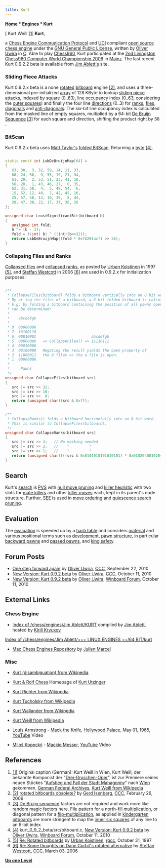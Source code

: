 ```yaml
---
title: Kurt
---
```

**[Home](Home "Home") \* [Engines](Engines "Engines") \* Kurt**



[ Kurt Weill <a id="cite-note-1" href="#cite-ref-1">[1]</a>
**Kurt**,  

a [Chess Engine Communication Protocol](Chess_Engine_Communication_Protocol "Chess Engine Communication Protocol") and [UCI](UCI "UCI") compliant [open source chess engine](Category:Open_Source "Category:Open Source") under the [GNU General Public License](Free_Software_Foundation#GPL "Free Software Foundation"), written by [Oliver Uwira](Oliver_Uwira "Oliver Uwira") in [C](C "C"). Able to play [Chess960](Chess960 "Chess960"), Kurt participated at the [2nd Livingston Chess960 Computer World Championship 2006](Chess960CWC_2006 "Chess960CWC 2006") in [Mainz](https://en.wikipedia.org/wiki/Mainz). 
The last recent Kurt 0.9.2.2 beta is available from [Jim Ablett's](Jim_Ablett "Jim Ablett") site. 



### Sliding Piece Attacks


Kurt 0.9.2.x beta is a none [rotated](Rotated_Bitboards "Rotated Bitboards") [bitboard](Bitboards "Bitboards") engine <a id="cite-note-2" href="#cite-ref-2">[2]</a>, and uses a three-dimensional pre-initialized [array](Array "Array") of 128 KByte to lookup [sliding piece attacks](Sliding_Piece_Attacks "Sliding Piece Attacks"), indexed by [square](Squares "Squares") (0..63), [line occupancy index](Occupancy_of_any_Line "Occupancy of any Line") (0..63, considering the [outer squares](First_Rank_Attacks#TheOuterSquares "First Rank Attacks")) and finally the four line [directions](Direction "Direction") (0..3) for [ranks](Ranks "Ranks"), [files](Files "Files"), [diagonals](Diagonals "Diagonals") and [anti-diagonals](Anti-Diagonals "Anti-Diagonals"). The six-bit line occupancy index is calculated from the masked line of empty squares, multiplied by a 64-bit [De Bruijn Sequence](De_Bruijn_Sequence "De Bruijn Sequence") <a id="cite-note-3" href="#cite-ref-3">[3]</a> for each square and direction, shifting the product right by 58 .




### BitScan


Kurt 0.9.2.x beta uses [Matt Taylor's](Matt_Taylor "Matt Taylor") [folded BitScan](BitScan#MattTaylorsFoldingtrick "BitScan"). Returning a [byte](Byte "Byte") <a id="cite-note-4" href="#cite-ref-4">[4]</a>. 




```C++

static const int LsbDeBruijnMap[64] =
{
   63, 30,  3, 32, 59, 14, 11, 33,
   60, 24, 50,  9, 55, 19, 21, 34,
   61, 29,  2, 53, 51, 23, 41, 18,
   56, 28,  1, 43, 46, 27,  0, 35,
   62, 31, 58,  4,  5, 49, 54,  6,
   15, 52, 12, 40,  7, 42, 45, 16,
   25, 57, 48, 13, 10, 39,  8, 44,
   20, 47, 38, 22, 17, 37, 36, 26
}; 

unsigned char LeastSignificantBit(bitboard b)
{
   unsigned int fold;
   b ^= (b - 1);
   fold = ((int) b) ^ ((int)(b>>32));
   return LsbDeBruijnMap[(fold * 0x78291acf) >> 26]; 
}

```

### Collapsing Files and Ranks


[Collapsed files](Occupancy_of_any_Line#CollapsedFiles "Occupancy of any Line") and [collapsed ranks](Occupancy_of_any_Line#CollapsedRanks "Occupancy of any Line"), as posted by [Urban Koistinen](Urban_Koistinen "Urban Koistinen") in 1997 <a id="cite-note-5" href="#cite-ref-5">[5]</a>, and [Steffan Westcott](Steffan_Westcott "Steffan Westcott") in 2006 <a id="cite-note-6" href="#cite-ref-6">[6]</a> are used in 0.9.2.x for initialization purposes:




```C++

/**
 * CollapseFiles(bitboard) folds a bitboard vertically into an 8 bit word.
 * By or-ing the files of a bitboard, a 8-bit folded bitboard is calculated. 
 * E.g. by folding a bitboard containing the position of all pawns open files 
 * can be determined:
 *
 *    abcdefgh   
 *
 * 8  00000000   
 * 7  10100110   
 * 6  00010001                         abcdefgh
 * 5  00000000   => CollapseFiles() => 11110111
 * 4  00010000   
 * 3  00100000   Negating the result yields the open-property of
 * 2  11000011   the 8 files => the e-file is open.
 * 1  00000000   
 *
 *     Pawns
 */
unsigned char CollapseFiles(bitboard src)
{
   src |= src >> 32;
   src |= src >> 16;
   src |= src >>  8;
   return (unsigned char)(src & 0xff); 
}

/**
 * CollapseRanks() folds a bitboard horizontally into an 8 bit word.
 * This is similar to CollapseFiles(bitboard).
 */
unsigned char CollapseRanks(bitboard src)
{
   src |= src >> 4;   // No masking needed
   src |= src >> 2;   //    "         "
   src |= src >> 1;   //    "         "
   return (unsigned char)(((src & 0x0101010101010101) * 0x0102040810204080) >> 56); 
}

```

## Search


Kurt's [search](Search "Search") is [PVS](Principal_Variation_Search "Principal Variation Search") with [null move pruning](Null_Move_Pruning "Null Move Pruning") and [killer heuristic](Killer_Heuristic "Killer Heuristic") with two slots for [mate killers](Mate_Killers "Mate Killers") and other [killer moves](Killer_Move "Killer Move") each, kept in its parent's node structure. Further, [SEE](Static_Exchange_Evaluation "Static Exchange Evaluation") is used in [move ordering](Move_Ordering "Move Ordering") and [quiescence search](Quiescence_Search "Quiescence Search") [pruning](Pruning "Pruning"). 



## Evaluation


The [evaluation](Evaluation "Evaluation") is speeded up by a [hash table](Evaluation_Hash_Table "Evaluation Hash Table") and considers [material](Material "Material") and various positional terms such as [development](Development "Development"), [pawn structure](Pawn_Structure "Pawn Structure"), in particular [backward pawns](Backward_Pawn "Backward Pawn") and [passed pawns](Passed_Pawn "Passed Pawn"), and [king safety](King_Safety "King Safety").



## Forum Posts


* [One step forward again](http://www.talkchess.com/forum/viewtopic.php?t=36149) by [Oliver Uwira](Oliver_Uwira "Oliver Uwira"), [CCC](CCC "CCC"), September 22, 2010
* [New Version: Kurt 0.9.2 beta](http://www.talkchess.com/forum/viewtopic.php?t=36331) by [Oliver Uwira](Oliver_Uwira "Oliver Uwira"), [CCC](CCC "CCC"), October 11, 2010
* [New Version: Kurt 0.9.2 beta](http://www.open-aurec.com/wbforum/viewtopic.php?f=2&t=51248) by [Oliver Uwira](Oliver_Uwira "Oliver Uwira"), [Winboard Forum](Computer_Chess_Forums "Computer Chess Forums"), October 11, 2010


## External Links


### Chess Engine


* [Index of /chess/engines/Jim Ablett/KURT](http://kirr.homeunix.org/chess/engines/Jim%20Ablett/KURT/) compiled by [Jim Ablett](Jim_Ablett "Jim Ablett"), hosted by [Kirill Kryukov](Kirill_Kryukov "Kirill Kryukov")


 [Index of /chess/engines/Jim Ablett/+++ LINUX ENGINES ++/64 BIT/kurt](http://kirr.homeunix.org/chess/engines/Jim%20Ablett/+++%20LINUX%20ENGINES%20++/64%20BIT/kurt/)
* [Mac Chess Engines Repository](http://julien.marcel.free.fr/macchess/Chess_on_Mac/Engines.html) by [Julien Marcel](Julien_Marcel "Julien Marcel")


### Misc


* [Kurt (disambiguation) from Wikipedia](https://en.wikipedia.org/wiki/Kurt)
* [Kurt & Rolf Chess](http://www.utzingerk.com/) Homepage of [Kurt Utzinger](Kurt_Utzinger "Kurt Utzinger")
* [Kurt Richter from Wikipedia](https://en.wikipedia.org/wiki/Kurt_Richter)
* [Kurt Tucholsky from Wikipedia](https://en.wikipedia.org/wiki/Kurt_Tucholsky)
* [Kurt Wallander from Wikipedia](https://en.wikipedia.org/wiki/Kurt_Wallander)
* [Kurt Weill from Wikipedia](https://en.wikipedia.org/wiki/Kurt_Weill)
* [Louis Armstrong](https://en.wikipedia.org/wiki/Louis_Armstrong) - [Mack the Knife](https://en.wikipedia.org/wiki/Mack_the_Knife), [Hollywood Palace](https://en.wikipedia.org/wiki/The_Hollywood_Palace), May 01, 1965, [YouTube](https://en.wikipedia.org/wiki/YouTube) Video


 
* [Miloš Kopecký](https://en.wikipedia.org/wiki/Milo%C5%A1_Kopeck%C3%BD) - [Mackie Messer](http://de.wikipedia.org/wiki/Die_Moritat_von_Mackie_Messer), [YouTube](https://en.wikipedia.org/wiki/YouTube) Video


 
## References


1. <a id="cite-ref-1" href="#cite-note-1">[1]</a> Original caption (German): Kurt Weill in Wien, Kurt Weill, der bekannte Komponist der "[Drei-Groschen-Oper](https://en.wikipedia.org/wiki/The_Threepenny_Opera)", ist zur Premiere seines neuen Stückes "[Aufstieg und Fall der Stadt Mahagonny](https://en.wikipedia.org/wiki/Rise_and_Fall_of_the_City_of_Mahagonny)" nach [Wien](https://en.wikipedia.org/wiki/Vienna) gekommen, [German Federal Archives](https://en.wikipedia.org/wiki/German_Federal_Archives), [Kurt Weill from Wikipedia](https://en.wikipedia.org/wiki/Kurt_Weill)
2. <a id="cite-ref-2" href="#cite-note-2">[2]</a> [rotated bitboards obsolete?](https://www.stmintz.com/ccc/index.php?id=489834) by [Gerd Isenberg](Gerd_Isenberg "Gerd Isenberg"), [CCC](CCC "CCC"), February 26, 2006
3. <a id="cite-ref-3" href="#cite-note-3">[3]</a> [De Bruijn sequence](De_Bruijn_Sequence "De Bruijn Sequence") factors are not required and work more like [random magic factors](Looking_for_Magics "Looking for Magics") here. File pattern for a [north-fill multiplication](General_Setwise_Operations#Multiplication "General Setwise Operations"), or diagonal pattern for a [flip-multiplication](Flipping_Mirroring_and_Rotating#FiletoaRank "Flipping Mirroring and Rotating"), as applied in [kindergarten bitboards](Kindergarten_Bitboards "Kindergarten Bitboards") are more stringent to map the [inner six squares](First_Rank_Attacks#TheOuterSquares "First Rank Attacks") of any line to an 6-bit index
4. <a id="cite-ref-4" href="#cite-note-4">[4]</a> kurt\_0\_9\_2\_beta/src/bitboard.c, [New Version: Kurt 0.9.2 beta](http://www.open-aurec.com/wbforum/viewtopic.php?f=2&t=51248) by [Oliver Uwira](Oliver_Uwira "Oliver Uwira"), [Winboard Forum](Computer_Chess_Forums "Computer Chess Forums"), October 11, 2010
5. <a id="cite-ref-5" href="#cite-note-5">[5]</a> [Re: Rotated bitboards](https://groups.google.com/d/msg/rec.games.chess.computer/YvFagyuVogw/2vNJw_qT8IYJ) by [Urban Koistinen](Urban_Koistinen "Urban Koistinen"), [rgcc](Computer_Chess_Forums "Computer Chess Forums"), October 31, 1997
6. <a id="cite-ref-6" href="#cite-note-6">[6]</a> [Re: Some thoughts on Dann Corbit's rotated alternative](https://www.stmintz.com/ccc/index.php?id=491079) by [Steffan Westcott](Steffan_Westcott "Steffan Westcott"), [CCC](CCC "CCC"), March 03, 2006

**[Up one Level](Engines "Engines")**







 
